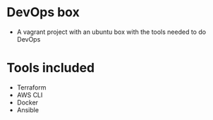 # DevOps box
* A vagrant project with an ubuntu box with the tools needed to do DevOps

# Tools included
* Terraform
* AWS CLI
* Docker
* Ansible
